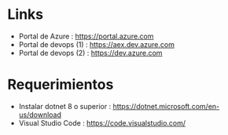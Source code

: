 # Links
* Portal de Azure : https://portal.azure.com
* Portal de devops (1) : https://aex.dev.azure.com
* Portal de devops (2) : https://dev.azure.com

# Requerimientos
* Instalar dotnet 8 o superior : https://dotnet.microsoft.com/en-us/download
* Visual Studio Code : https://code.visualstudio.com/
